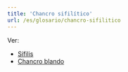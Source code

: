 ```yaml
---
title: 'Chancro sifilítico'
url: /es/glosario/chancro-sifilitico
---
```


Ver:

* [Sífilis](../../infecciones-transmision-sexual-its/sifilis/)
* [Chancro blando](../../infecciones-transmision-sexual-its/chancro-blando/)
